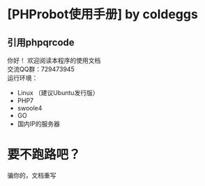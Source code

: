 # [PHProbot使用手册] by coldeggs  
## 引用phpqrcode  
你好！  欢迎阅读本程序的使用文档  
交流QQ群：729473945  
运行环境：
- Linux （建议Ubuntu发行版）
- PHP7
- swoole4
- GO
- 国内IP的服务器

# 要不跑路吧？
骗你的，文档重写

